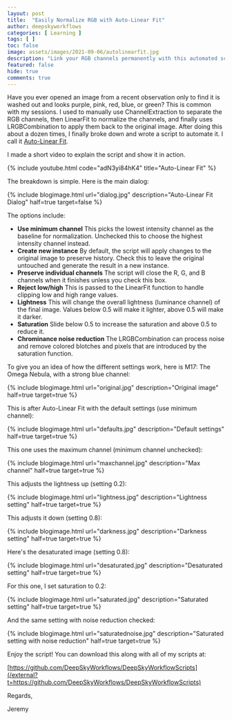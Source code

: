 ```yaml
---
layout: post
title:  "Easily Normalize RGB with Auto-Linear Fit"
author: deepskyworkflows
categories: [ Learning ]
tags: [ ]
toc: false
image: assets/images/2021-09-06/autolinearfit.jpg
description: "Link your RGB channels permanently with this automated script that extracts channels, performs a linear fit and recombines them."
featured: false
hide: true
comments: true
---
```


Have you ever opened an image from a recent observation only to find it is washed out and looks purple, pink, red, blue, or green? This is common with my sessions. I used to manually use ChannelExtraction to separate the RGB channels, then LinearFit to normalize the channels, and finally uses LRGBCombination to apply them back to the original image. After doing this about a dozen times, I finally broke down and wrote a script to automate it. I call it [Auto-Linear Fit](/external?t=https://github.com/DeepSkyWorkflows/DeepSkyWorkflowScripts/blob/main/docs/autoLinearFit.md).

I made a short video to explain the script and show it in action.

{% include youtube.html code="adN3yi84hK4" title="Auto-Linear Fit" %}

The breakdown is simple. Here is the main dialog:

{% include blogimage.html url="dialog.jpg" description="Auto-Linear Fit Dialog" half=true target=false %}

The options include:

- **Use minimum channel** This picks the lowest intensity channel as the baseline for normalization. Unchecked this to choose the highest intensity channel instead.
- **Create new instance** By default, the script will apply changes to the original image to preserve history. Check this to leave the original untouched and generate the result in a new instance.
- **Preserve individual channels** The script will close the R, G, and B channels when it finishes unless you check this box.
- **Reject low/high** This is passed to the LinearFit function to handle clipping low and high range values.
- **Lightness** This will change the overall lightness (luminance channel) of the final image. Values below 0.5 will make it lighter, above 0.5 will make it darker.
- **Saturation** Slide below 0.5 to increase the saturation and above 0.5 to reduce it.
- **Chrominance noise reduction** The LRGBCombination can process noise and remove colored blotches and pixels that are introduced by the saturation function.

To give you an idea of how the different settings work, here is M17: The Omega Nebula, with a strong blue channel:

{% include blogimage.html url="original.jpg" description="Original image" half=true target=true %}

This is after Auto-Linear Fit with the default settings (use minimum channel):

{% include blogimage.html url="defaults.jpg" description="Default settings" half=true target=true %}

This one uses the maximum channel (minimum channel unchecked):

{% include blogimage.html url="maxchannel.jpg" description="Max channel" half=true target=true %}

This adjusts the lightness up (setting 0.2):

{% include blogimage.html url="lightness.jpg" description="Lightness setting" half=true target=true %}

This adjusts it down (setting 0.8):

{% include blogimage.html url="darkness.jpg" description="Darkness setting" half=true target=true %}

Here's the desaturated image (setting 0.8):

{% include blogimage.html url="desaturated.jpg" description="Desaturated setting" half=true target=true %}

For this one, I set saturation to 0.2:

{% include blogimage.html url="saturated.jpg" description="Saturated setting" half=true target=true %}

And the same setting with noise reduction checked:

{% include blogimage.html url="saturatednoise.jpg" description="Saturated setting with noise reduction" half=true target=true %}

Enjoy the script! You can download this along with all of my scripts at:

[https://github.com/DeepSkyWorkflows/DeepSkyWorkflowScripts](/external?t=https://github.com/DeepSkyWorkflows/DeepSkyWorkflowScripts)

Regards,

Jeremy